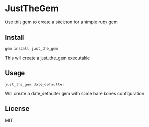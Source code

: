 
# JustTheGem
Use this gem to create a skeleton for a simple ruby gem

## Install
    gem install just_the_gem

This will create a just_the_gem executable
## Usage
    just_the_gem date_defaulter

Will create a date_defaulter gem with some bare bones configuration
## License
MIT